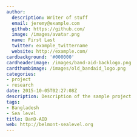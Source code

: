 ```yaml
---
author:
  description: Writer of stuff
  email: jeremy@example.com
  github: https://github.com/
  image: /images/avatar.png
  name: First Last
  twitter: example_twittername
  website: http://example.com/
cardbackground: '#000000'
cardheaderimage: /images/band-aid-backlogo.png
cardthumbimage: /images/old_bandaid_logo.png
categories:
- project
- research
date: 2015-10-05T02:27:08Z
description: Description of the sample project
tags:
- Bangladesh
- Sea level
title: BanD-AID
web: http://belmont-sealevel.org
---
```


